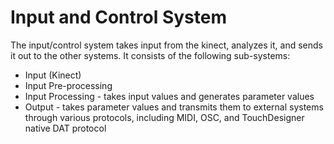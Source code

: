 # Input and Control System

The input/control system takes input from the kinect, analyzes it, and sends it out to the other systems. It consists of the following sub-systems:

* Input (Kinect)
* Input Pre-processing
* Input Processing - takes input values and generates parameter values
* Output - takes parameter values and transmits them to external systems through various protocols, including MIDI, OSC, and TouchDesigner native DAT protocol
